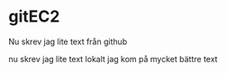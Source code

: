 # gitEC2

Nu skrev jag lite text från github

nu skrev jag lite text lokalt
jag kom på mycket bättre text